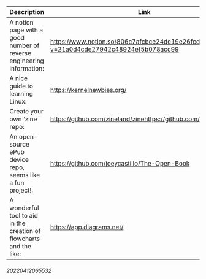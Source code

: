 Description | Link
------------ | ------------
A notion page with a good number of reverse engineering information: | https://www.notion.so/806c7afcbce24dc19e26fcd4b9c84f7b?v=21a0d4cde27942c48924ef5b078acc99
A nice guide to learning Linux: | https://kernelnewbies.org/
Create your own ‘zine repo: | https://github.com/zineland/zinehttps://github.com/zineland/zine
An open-source ePub device repo, seems like a fun project!: | https://github.com/joeycastillo/The-Open-Book
A wonderful tool to aid in the creation of flowcharts and the like: | https://app.diagrams.net/
###### 20220412065532
